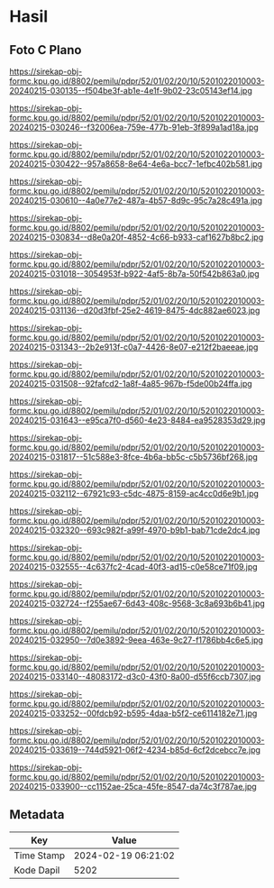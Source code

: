 # Hasil

## Foto C Plano

https://sirekap-obj-formc.kpu.go.id/8802/pemilu/pdpr/52/01/02/20/10/5201022010003-20240215-030135--f504be3f-ab1e-4e1f-9b02-23c05143ef14.jpg

https://sirekap-obj-formc.kpu.go.id/8802/pemilu/pdpr/52/01/02/20/10/5201022010003-20240215-030246--f32006ea-759e-477b-91eb-3f899a1ad18a.jpg

https://sirekap-obj-formc.kpu.go.id/8802/pemilu/pdpr/52/01/02/20/10/5201022010003-20240215-030422--957a8658-8e64-4e6a-bcc7-1efbc402b581.jpg

https://sirekap-obj-formc.kpu.go.id/8802/pemilu/pdpr/52/01/02/20/10/5201022010003-20240215-030610--4a0e77e2-487a-4b57-8d9c-95c7a28c491a.jpg

https://sirekap-obj-formc.kpu.go.id/8802/pemilu/pdpr/52/01/02/20/10/5201022010003-20240215-030834--d8e0a20f-4852-4c66-b933-caf1627b8bc2.jpg

https://sirekap-obj-formc.kpu.go.id/8802/pemilu/pdpr/52/01/02/20/10/5201022010003-20240215-031018--3054953f-b922-4af5-8b7a-50f542b863a0.jpg

https://sirekap-obj-formc.kpu.go.id/8802/pemilu/pdpr/52/01/02/20/10/5201022010003-20240215-031136--d20d3fbf-25e2-4619-8475-4dc882ae6023.jpg

https://sirekap-obj-formc.kpu.go.id/8802/pemilu/pdpr/52/01/02/20/10/5201022010003-20240215-031343--2b2e913f-c0a7-4426-8e07-e212f2baeeae.jpg

https://sirekap-obj-formc.kpu.go.id/8802/pemilu/pdpr/52/01/02/20/10/5201022010003-20240215-031508--92fafcd2-1a8f-4a85-967b-f5de00b24ffa.jpg

https://sirekap-obj-formc.kpu.go.id/8802/pemilu/pdpr/52/01/02/20/10/5201022010003-20240215-031643--e95ca7f0-d560-4e23-8484-ea9528353d29.jpg

https://sirekap-obj-formc.kpu.go.id/8802/pemilu/pdpr/52/01/02/20/10/5201022010003-20240215-031817--51c588e3-8fce-4b6a-bb5c-c5b5736bf268.jpg

https://sirekap-obj-formc.kpu.go.id/8802/pemilu/pdpr/52/01/02/20/10/5201022010003-20240215-032112--67921c93-c5dc-4875-8159-ac4cc0d6e9b1.jpg

https://sirekap-obj-formc.kpu.go.id/8802/pemilu/pdpr/52/01/02/20/10/5201022010003-20240215-032320--693c982f-a99f-4970-b9b1-bab71cde2dc4.jpg

https://sirekap-obj-formc.kpu.go.id/8802/pemilu/pdpr/52/01/02/20/10/5201022010003-20240215-032555--4c637fc2-4cad-40f3-ad15-c0e58ce71f09.jpg

https://sirekap-obj-formc.kpu.go.id/8802/pemilu/pdpr/52/01/02/20/10/5201022010003-20240215-032724--f255ae67-6d43-408c-9568-3c8a693b6b41.jpg

https://sirekap-obj-formc.kpu.go.id/8802/pemilu/pdpr/52/01/02/20/10/5201022010003-20240215-032950--7d0e3892-9eea-463e-9c27-f1786bb4c6e5.jpg

https://sirekap-obj-formc.kpu.go.id/8802/pemilu/pdpr/52/01/02/20/10/5201022010003-20240215-033140--48083172-d3c0-43f0-8a00-d55f6ccb7307.jpg

https://sirekap-obj-formc.kpu.go.id/8802/pemilu/pdpr/52/01/02/20/10/5201022010003-20240215-033252--00fdcb92-b595-4daa-b5f2-ce6114182e71.jpg

https://sirekap-obj-formc.kpu.go.id/8802/pemilu/pdpr/52/01/02/20/10/5201022010003-20240215-033619--744d5921-06f2-4234-b85d-6cf2dcebcc7e.jpg

https://sirekap-obj-formc.kpu.go.id/8802/pemilu/pdpr/52/01/02/20/10/5201022010003-20240215-033900--cc1152ae-25ca-45fe-8547-da74c3f787ae.jpg


## Metadata

| Key        | Value               |
| ---------- | ------------------- |
| Time Stamp | 2024-02-19 06:21:02 |
| Kode Dapil | 5202                |




